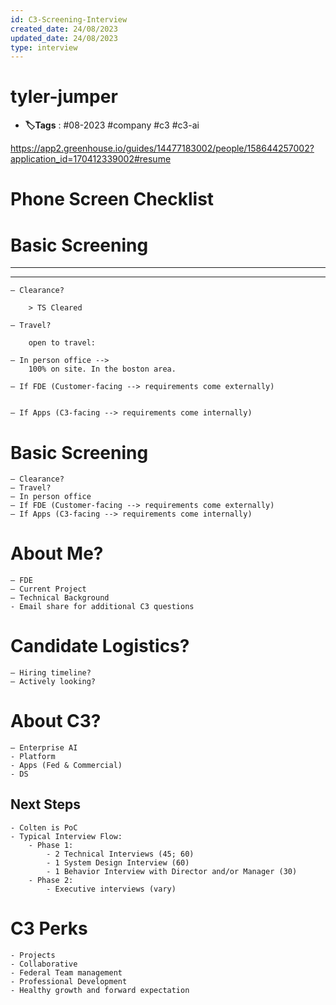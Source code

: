 ```yaml
---
id: C3-Screening-Interview
created_date: 24/08/2023
updated_date: 24/08/2023
type: interview
---
```


#  tyler-jumper

- **🏷️Tags** :  #08-2023 #company #c3 #c3-ai 
[ ](#anki-card)

https://app2.greenhouse.io/guides/14477183002/people/158644257002?application_id=170412339002#resume

# Phone Screen Checklist

# Basic Screening

---



---

	– Clearance?

		> TS Cleared

	– Travel?

		open to travel:

	– In person office --> 
		100% on site. In the boston area. 

	– If FDE (Customer-facing --> requirements come externally)


	– If Apps (C3-facing --> requirements come internally)
 
# Basic Screening

	– Clearance?
	– Travel?
	– In person office
	– If FDE (Customer-facing --> requirements come externally)
	– If Apps (C3-facing --> requirements come internally)
# About Me?

	– FDE 
	– Current Project
	– Technical Background
	- Email share for additional C3 questions

# Candidate Logistics?

	– Hiring timeline?
	– Actively looking?
# About C3?

	– Enterprise AI
	- Platform
	- Apps (Fed & Commercial)
	- DS

## Next Steps

	- Colten is PoC
	- Typical Interview Flow:
		- Phase 1:
			- 2 Technical Interviews (45; 60)
			- 1 System Design Interview (60)
			- 1 Behavior Interview with Director and/or Manager (30)
		- Phase 2: 
			- Executive interviews (vary)

# C3 Perks

	- Projects
	- Collaborative
	- Federal Team management
	- Professional Development
	- Healthy growth and forward expectation
